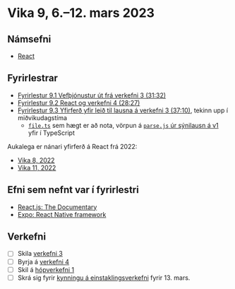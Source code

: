 # Vika 9, 6.–12. mars 2023

## Námsefni

- [React](../namsefni/17.react/)

## Fyrirlestrar

- [Fyrirlestur 9.1 Vefþjónustur út frá verkefni 3 (31:32)](https://youtu.be/ruDRp78Airo)
- [Fyrirlestur 9.2 React og verkefni 4 (28:27)](https://youtu.be/PwkKDcG6dNk)
- [Fyrirlestur 9.3 Yfirferð yfir leið til lausna á verkefni 3 (37:10)](https://youtu.be/2fB08xUWVSU), tekinn upp í miðvikudagstíma
  - [`file.ts`](https://gist.github.com/osk/547678670870a20e3873032c7e855e6e#file-file-ts) sem hægt er að nota, vörpun á [`parse.js` úr sýnilausn á v1](https://github.com/vefforritun/vef2-2023-v1-synilausn/blob/main/src/lib/parse.js) yfir í TypeScript

Aukalega er nánari yfirferð á React frá 2022:

- [Vika 8, 2022](https://github.com/vefforritun/vef2-2022/blob/main/vikur/vika-08.md)
- [Vika 11, 2022](https://github.com/vefforritun/vef2-2022/blob/main/vikur/vika-11.md)

## Efni sem nefnt var í fyrirlestri

- [React.js: The Documentary](https://www.youtube.com/watch?v=8pDqJVdNa44)
- [Expo: React Native framework](https://expo.dev/)

## Verkefni

- [ ] Skila [verkefni 3](https://github.com/vefforritun/vef2-2023-v3)
- [ ] Byrja á [verkefni 4](https://github.com/vefforritun/vef2-2023-v4)
- [ ] Skil á [hópverkefni 1](https://github.com/vefforritun/vef2-2023-h1)
- [ ] Skrá sig fyrir [kynningu á einstaklingsverkefni](https://github.com/vefforritun/vef2-2023-einstaklings) fyrir 13. mars.
